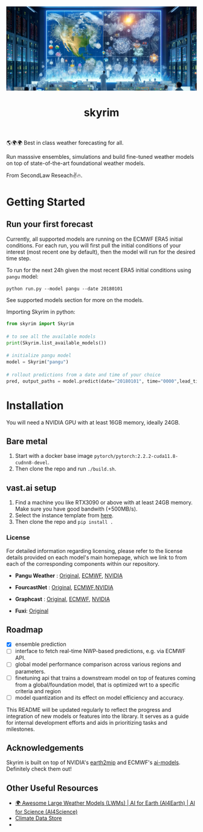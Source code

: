 <h1 align="center">
 
 <a href="https://www.secondlaw.xyz">
  <picture>
    <source media="(prefers-color-scheme: dark)" srcset="./assets/skyrim_22.png"/>
    <img src="./assets/skyrim_22.png"/>
  </picture>
 </a>
 <br></br>
skyrim
<br></br>

</h1>
<p align="center">

🌎🌍🌍 Best in class weather forecasting for all.

Run masssive ensembles, simulations and build fine-tuned weather models on top of state-of-the-art foundational weather models.

From SecondLaw Reseach✌️🔥.

</p>

# Getting Started

## Run your first forecast

Currently, all supported models are running on the ECMWF ERA5 initial conditions. For each run, you will first pull the initial conditions of your interest (most recent one by default), then the model will run for the desired time step.

To run for the next 24h given the most recent ERA5 initial conditions using `pangu` model:

`python run.py --model pangu --date 20180101`

See supported models section for more on the models.

Importing Skyrim in python:

```python
from skyrim import Skyrim

# to see all the available models
print(Skyrim.list_available_models())

# initialize pangu model
model = Skyrim("pangu")

# rollout predictions from a date and time of your choice
pred, output_paths = model.predict(date="20180101", time="0000",lead_time=24, save=True)

```

# Installation

You will need a NVIDIA GPU with at least 16GB memory, ideally 24GB. 

## Bare metal
1. Start with a docker base image `pytorch/pytorch:2.2.2-cuda11.8-cudnn8-devel`. 
2. Then clone the repo and run `./build.sh`.

## vast.ai setup
1. Find a machine you like RTX3090 or above with at least 24GB memory. Make sure you have good bandwith (+500MB/s).
2. Select the instance template from [here](https://cloud.vast.ai/?ref_id=128656&template_id=1883215a8487ec6ea9ad68a7cdb38c5e).
3. Then clone the repo and `pip install .`

### License

For detailed information regarding licensing, please refer to the license details provided on each model's main homepage, which we link to from each of the corresponding components within our repository.

- **Pangu Weather** : [Original](https://github.com/198808xc/Pangu-Weather), [ECMWF](https://github.com/ecmwf-lab/ai-models-panguweather), [NVIDIA](https://github.com/NVIDIA/earth2mip)

- **FourcastNet** : [Original](https://github.com/NVlabs/FourCastNet), [ECMWF](https://github.com/ecmwf-lab/ai-models-fourcastnetv2),[NVIDIA](https://github.com/NVIDIA/earth2mip)

- **Graphcast** : [Original](https://github.com/google-deepmind/graphcast), [ECMWF](https://github.com/ecmwf-lab/ai-models-graphcast), [NVIDIA](https://github.com/NVIDIA/earth2mip)

- **Fuxi**: [Original](https://github.com/tpys/FuXi)

## Roadmap
- [x] ensemble prediction
- [ ] interface to fetch real-time NWP-based predictions, e.g. via ECMWF API.
- [ ] global model performance comparison across various regions and parameters.
- [ ] finetuning api that trains a downstream model on top of features coming from a global/foundation model, that is optimized wrt to a specific criteria and region
- [ ] model quantization and its effect on model efficiency and accuracy.

This README will be updated regularly to reflect the progress and integration of new models or features into the library. It serves as a guide for internal development efforts and aids in prioritizing tasks and milestones.

## Acknowledgements
Skyrim is built on top of NVIDIA's [earth2mip](https://github.com/NVIDIA/earth2mip) and ECMWF's [ai-models](https://github.com/ecmwf-lab/ai-models). Definitely check them out!

## Other Useful Resources
* [🌍 Awesome Large Weather Models (LWMs) | AI for Earth (AI4Earth) | AI for Science (AI4Science)](http://github.com/jaychempan/Awesome-LWMs)
* [Climate Data Store](https://cds.climate.copernicus.eu/)
* 

